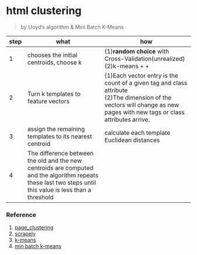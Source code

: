 # html clustering
> by Lloyd’s algorithm & Mini Batch K-Means

step|what|how
---|---|---
1|chooses the initial centroids, choose k|(1)**random choice** with Cross-Validation(unrealized)<br>(2)k-means + + 
2|Turn k templates to feature vectors|(1)Each vector entry is the count of a given tag and class attribute<br>(2)The dimension of the vectors will change as new pages with new tags or class attributes arrive.
3|assign the remaining templates to its nearest centroid|calculate each template Euclidean distances
4|The difference between the old and the new centroids are computed and the algorithm repeats these last two steps until this value is less than a threshold

### Reference
1. [page_clustering](https://github.com/scrapinghub/page_clustering)
2. [scrapely](https://github.com/scrapy/scrapely)
3. [k-means](https://scikit-learn.org/stable/modules/clustering.html#k-means)
4. [min batch k-means](https://scikit-learn.org/stable/modules/generated/sklearn.cluster.MiniBatchKMeans.html#sklearn.cluster.MiniBatchKMeans)
